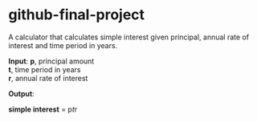 # github-final-project

A calculator that calculates simple interest given principal, annual rate of interest and time period in years.

**Input**:
  **p**, principal amount</br>
  **t**, time period in years</br>
  **r**, annual rate of interest</br>
   
**Output**:

   **simple interest** = p*t*r
